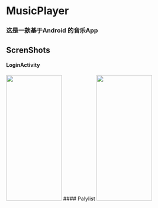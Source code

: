 # MusicPlayer
### 这是一款基于Android 的音乐App
## ScrenShots
#### LoginActivity                   
<img src="https://img14.360buyimg.com/ddimg/jfs/t1/169568/27/22560/534547/6180cad6Ef97f783d/eb7a662d45fe753d.jpg" width="150px" height="340px">
#### Palylist
<img src="https://img11.360buyimg.com/ddimg/jfs/t1/210897/30/7657/700592/618104a1E628c9f93/f345a113b43f8265.jpg" width="150px" height="340px">
